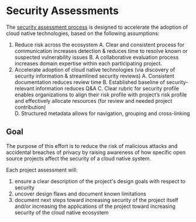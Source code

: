 # Security Assessments

The [security assessment process](guide) is designed to accelerate the adoption 
of cloud native technologies, based on the following assumptions:
1. Reduce risk across the ecosystem
   A. Clear and consistent process for communication increases detection & 
   reduces time to resolve known or suspected vulnerability issues
   B. A collaborative evaluation process increases domain expertise 
   within each participating project.
2. Accelerate adoption of cloud native technologies (via discovery of security information & streamlined security reviews)
   A. Consistent documentation reduces review time 
   B. Established baseline of security-relevant information reduces Q&A
   C. Clear rubric for security profile enables organizations to align their 
   risk profile with project’s risk profile and effectively allocate resources 
   (for review and needed project contribution)  
   D. Structured metadata allows for navigation, grouping and cross-linking

## Goal
The purpose of this effort is to reduce the risk of malicious attacks and 
accidental breaches of privacy by raising awareness of how specific open source 
projects affect the security of a cloud native system.

Each project assessment will:
1. ensure a clear description of the project's design goals with respect to 
security
2. uncover design flaws and document known limitations
3. document next steps toward increasing security of the project itself and/or 
increasing the applications of the project toward increasing security of the 
cloud native ecosystem


